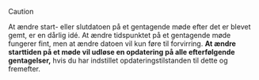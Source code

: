 <!-- markdownlint-disable-file MD041 -->
> [!CAUTION]
> At ændre start- eller slutdatoen på et gentagende møde efter det er blevet gemt, er en dårlig idé. At ændre tidspunktet på et gentagende møde fungerer fint, men at ændre datoen vil kun føre til forvirring. **At ændre starttiden på et møde vil udløse en opdatering på alle efterfølgende gentagelser,** hvis du har indstillet opdateringstilstanden til dette og fremefter.
